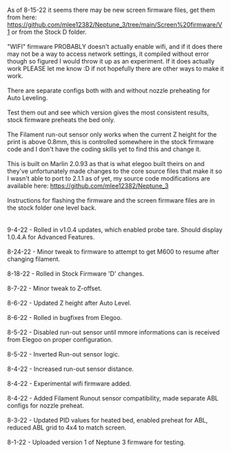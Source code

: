 As of 8-15-22 it seems there may be new screen firmware files, get them from here: https://github.com/mlee12382/Neptune_3/tree/main/Screen%20firmware/V1 or from the Stock D folder.<br><br>
"WIFI" firmware PROBABLY doesn't actually enable wifi, and if it does there may not be a way to access network settings, it compiled without error though so figured I would throw it up as an experiment. If it does actually work PLEASE let me know :D if not hopefully there are other ways to make it work. <br><br>
There are separate configs both with and without nozzle preheating for Auto Leveling.<br><br>
Test them out and see which version gives the most consistent results, stock firmware preheats the bed only.<br><br>
The Filament run-out sensor only works when the current Z height for the print is above 0.8mm, this is controlled somewhere in the stock firmware code and I don't have the coding skills yet to find this and change it.<br><br>
This is built on Marlin 2.0.93 as that is what elegoo built theirs on and they've unfortunately made changes to the core source files that make it so I wasn't able to port to 2.1.1 as of yet, my source code modifications are available here: https://github.com/mlee12382/Neptune_3<br><br>
Instructions for flashing the firmware and the screen firmware files are in the stock folder one level back.<br><br><br>
9-4-22 - Rolled in v1.0.4 updates, which enabled probe tare. Should display 1.0.4.A for Advanced Features.<br><br>
8-24-22 - Minor tweak to firmware to attempt to get M600 to resume after changing filament.<br><br>
8-18-22 - Rolled in Stock Firmware 'D' changes.<br><br>
8-7-22 - Minor tweak to Z-offset.<br><br>
8-6-22 - Updated Z height after Auto Level.<br><br>
8-6-22 - Rolled in bugfixes from Elegoo.<br><br>
8-5-22 - Disabled run-out sensor until mmore informations can is received from Elegoo on proper configuration.<br><br>
8-5-22 - Inverted Run-out sensor logic.<br><br>
8-4-22 - Increased run-out sensor distance.<br><br>
8-4-22 - Experimental wifi firmware added.<br><br>
8-4-22 - Added Filament Runout sensor compatibility, made separate ABL configs for nozzle preheat. <br><br>
8-3-22 - Updated PID values for heated bed, enabled preheat for ABL, reduced ABL grid to 4x4 to match screen.<br><br>
8-1-22 - Uploaded version 1 of Neptune 3 firmware for testing.
